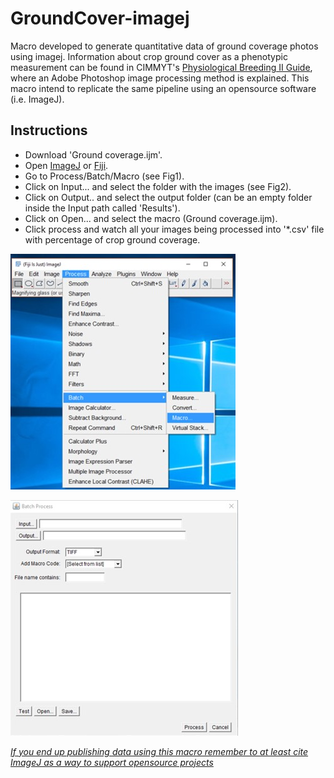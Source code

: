 # GroundCover-imagej
Macro developed to generate quantitative data of ground coverage photos using imagej. Information about crop ground cover as a phenotypic measurement can be found in CIMMYT's [Physiological Breeding II Guide](https://books.google.co.uk/books?id=lYVL-db0AtQC&pg=PA46), where an Adobe Photoshop image processing method is explained. This macro intend to replicate the same pipeline using an opensource software (i.e. ImageJ).

## Instructions
* Download 'Ground coverage.ijm'.
* Open [ImageJ](https://imagej.net/ImageJ2) or [Fiji](https://fiji.sc/).
* Go to Process/Batch/Macro (see Fig1).
* Click on Input... and select the folder with the images (see Fig2).
* Click on Output.. and select the output folder (can be an empty folder inside the Input path called 'Results').
* Click on Open... and select the macro (Ground coverage.ijm).
* Click process and watch all your images being processed into '*.csv' file with percentage of crop ground coverage.

![Figure 1](/Images/Fig1.jpg)

![Figure 2](/Images/Fig2.jpg)

[_*If you end up publishing data using this macro remember to at least cite ImageJ as a way to support opensource projects*_](https://imagej.net/Citing)